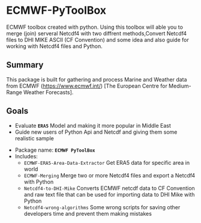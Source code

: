 # ECMWF-PyToolBox

ECMWF toolbox created with python. Using this toolbox will able you to merge (join) serveral Netcdf4 with two diffrent methods,Convert Netcdf4 files to DHI MIKE ASCII (CF Convention)
and some idea and also guide for working with Netcdf4 files and Python.

## Summary
This package is built for gathering and process Marine and Weather data from ECMWF (https://www.ecmwf.int/) [The European Centre for Medium-Range Weather Forecasts].

## Goals
  - Evaluate **`ERA5`** Model and making it more popular in Middle East
  - Guide new users of Python Api and Netcdf and giving them some realistic sample

* Package name: **`ECMWF PyToolBox`**
* Includes:
  * `ECMWF-ERA5-Area-Data-Extractor` Get ERA5 data for specific area in world
  * `ECMWF-Merging` Merge two or more Netcdf4 files and export a Netcdf4 with Python
  * `Netcdf4-to-DHI-Mike` Converts ECMWF netcdf data to CF Convention and raw text file that can be used for importing data to DHI Mike with Python
  * `Netcdf4-wrong-algorithms` Some wrong scripts for saving other developers time and prevent them making mistakes

